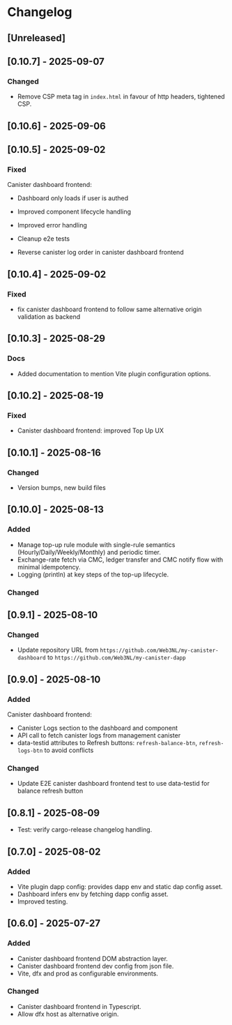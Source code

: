 # Changelog

## [Unreleased]

## [0.10.7] - 2025-09-07

### Changed

- Remove CSP meta tag in `index.html` in favour of http headers, tightened CSP.

## [0.10.6] - 2025-09-06

## [0.10.5] - 2025-09-02

### Fixed

Canister dashboard frontend:

- Dashboard only loads if user is authed
- Improved component lifecycle handling
- Improved error handling
- Cleanup e2e tests

- Reverse canister log order in canister dashboard frontend

## [0.10.4] - 2025-09-02

### Fixed

- fix canister dashboard frontend to follow same alternative origin validation as backend

## [0.10.3] - 2025-08-29

### Docs

- Added documentation to mention Vite plugin configuration options.

## [0.10.2] - 2025-08-19

### Fixed

- Canister dashboard frontend: improved Top Up UX

## [0.10.1] - 2025-08-16

### Changed

- Version bumps, new build files

## [0.10.0] - 2025-08-13

### Added

- Manage top-up rule module with single-rule semantics (Hourly/Daily/Weekly/Monthly) and periodic timer.
- Exchange-rate fetch via CMC, ledger transfer and CMC notify flow with minimal idempotency.
- Logging (println) at key steps of the top-up lifecycle.

### Changed

## [0.9.1] - 2025-08-10

### Changed

- Update repository URL from `https://github.com/Web3NL/my-canister-dashboard` to `https://github.com/Web3NL/my-canister-dapp`

## [0.9.0] - 2025-08-10

### Added

Canister dashboard frontend:

- Canister Logs section to the dashboard and component
- API call to fetch canister logs from management canister
- data-testid attributes to Refresh buttons: `refresh-balance-btn`, `refresh-logs-btn` to avoid conflicts

### Changed

- Update E2E canister dashboard frontend test to use data-testid for balance refresh button

## [0.8.1] - 2025-08-09

- Test: verify cargo-release changelog handling.

## [0.7.0] - 2025-08-02

### Added

- Vite plugin dapp config: provides dapp env and static dap config asset.
- Dashboard infers env by fetching dapp config asset.
- Improved testing.

## [0.6.0] - 2025-07-27

### Added

- Canister dashboard frontend DOM abstraction layer.
- Canister dashboard frontend dev config from json file.
- Vite, dfx and prod as configurable environments.

### Changed

- Canister dashboard frontend in Typescript.
- Allow dfx host as alternative origin.
